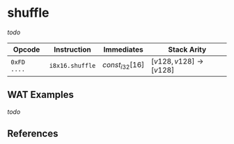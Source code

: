 
# shuffle

_todo_



| Opcode      | Instruction       | Immediates        | Stack Arity |
|-------------|-------------------|-------------------|-------------|
| `0xFD ....` | `i8x16.shuffle`   | $const_{i32}[16]$ | $[ v128, v128 ] \to [ v128 ]$ |


## WAT Examples

_todo_


## References

[^§2.4.1]: _WebAssembly Core Specification: Vector Instructions_ - <https://webassembly.github.io/spec/core/bikeshed/#vector-instructions%E2%91%A0>

